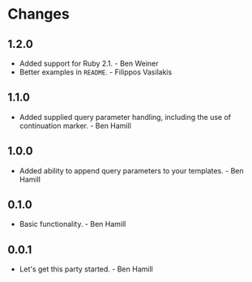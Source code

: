 # Changes

## 1.2.0

* Added support for Ruby 2.1. - Ben Weiner
* Better examples in `README`. - Filippos Vasilakis

## 1.1.0

* Added supplied query parameter handling, including the use of continuation
  marker. - Ben Hamill

## 1.0.0

* Added ability to append query parameters to your templates. - Ben Hamill

## 0.1.0

* Basic functionality. - Ben Hamill

## 0.0.1

* Let's get this party started. - Ben Hamill
